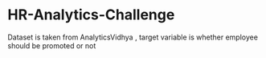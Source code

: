 # HR-Analytics-Challenge
Dataset is taken from AnalyticsVidhya , target variable is whether employee should be promoted or not
